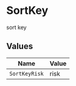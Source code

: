 # SortKey

sort key


## Values

| Name          | Value         |
| ------------- | ------------- |
| `SortKeyRisk` | risk          |
